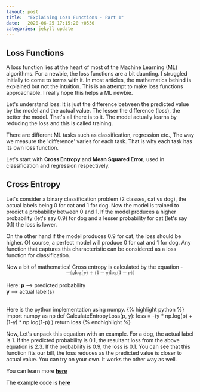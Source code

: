 ```yaml
---
layout: post
title:  "Explaining Loss Functions - Part 1"
date:   2020-06-25 17:15:20 +0530
categories: jekyll update
---
```


## Loss Functions
A loss function lies at the heart of most of the Machine Learning (ML) algorithms. For a newbie, 
the loss functions are a bit daunting. I struggled initially to come to terms with it. 
In most articles, the mathematics behind is explained but not the intuition. 
This is an attempt to make loss functions approachable. I really hope this helps a ML newbie.

Let's understand loss: It is just the difference between the predicted value by the model and 
the actual value. The lesser the difference (loss), the better the model. That's all there is to it. 
The model actually learns by reducing the loss and this is called training.

There are different ML tasks such as classification, regression etc., The way we measure the 'difference'
varies for each task. That is why each task has its own loss function. 

Let's start with **Cross Entropy** and **Mean Squared Error**, used in classification and regression respectively.

## Cross Entropy 
Let's consider a binary classification problem (2 classes, cat vs dog), the actual labels being 
0 for cat and 1 for dog. Now the model is trained to predict a probability between 0 and 1. If the model 
produces a higher probability (let's say 0.9) for dog and a lesser probability for cat (let's say 0.1) 
the loss is lower. 

On the other hand if the model produces 0.9 for cat, the loss should be higher. Of course, a perfect model 
will produce 0 for cat and 1 for dog. Any function that captures this characteristic can be considered 
as a loss function for classification.

Now a bit of mathematics! Cross entropy is calculated by the equation - 
<br>
<math xmlns="http://www.w3.org/1998/Math/MathML" display="block">
  <mo>&#x2212;<!-- − --></mo>
  <mrow class="MJX-TeXAtom-ORD">
    <mo stretchy="false">(</mo>
    <mi>y</mi>
    <mi>log</mi>
    <mo>&#x2061;<!-- ⁡ --></mo>
    <mo stretchy="false">(</mo>
    <mi>p</mi>
    <mo stretchy="false">)</mo>
    <mo>+</mo>
    <mo stretchy="false">(</mo>
    <mn>1</mn>
    <mo>&#x2212;<!-- − --></mo>
    <mi>y</mi>
    <mo stretchy="false">)</mo>
    <mi>log</mi>
    <mo>&#x2061;<!-- ⁡ --></mo>
    <mo stretchy="false">(</mo>
    <mn>1</mn>
    <mo>&#x2212;<!-- − --></mo>
    <mi>p</mi>
    <mo stretchy="false">)</mo>
    <mo stretchy="false">)</mo>
  </mrow>
</math>
<br>
Here:
**p** --> predicted probability<br>
**y** --> actual label(s)

<br>
Here is the python implementation using numpy.
{% highlight python %}
import numpy as np
def CalculateEntropyLoss(p, y):
    loss = -(y * np.log(p) + (1-y) * np.log(1-p) )
    return loss
{% endhighlight %}

Now, Let's unpack this equation with an example. For a dog, the actual label is 1.
If the predicted probability is 0.1, the resultant loss from the above equation is 2.3. 
If the probability is 0.9, the loss is 0.1. You can see that this function fits our bill, the loss reduces as the 
predicted value is closer to actual value. You can try on your own. It works the other way as well.

You can learn more [**here**](https://ml-cheatsheet.readthedocs.io/en/latest/loss_functions.html)

The example code is [**here**](https://colab.research.google.com/drive/1FElLRoubzuejXwFnudayfE-LL_hgjZD0?usp=sharing)




[jekyll-docs]: https://jekyllrb.com/docs/home
[jekyll-gh]:   https://github.com/jekyll/jekyll
[jekyll-talk]: https://talk.jekyllrb.com/
